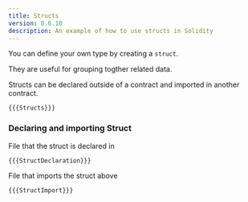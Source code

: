 ```yaml
---
title: Structs
version: 0.6.10
description: An example of how to use structs in Solidity
---
```


You can define your own type by creating a `struct`.

They are useful for grouping togther related data.

Structs can be declared outside of a contract and imported in another contract.

```solidity
{{{Structs}}}
```

### Declaring and importing Struct

File that the struct is declared in

```solidity
{{{StructDeclaration}}}
```

File that imports the struct above

```solidity
{{{StructImport}}}
```
